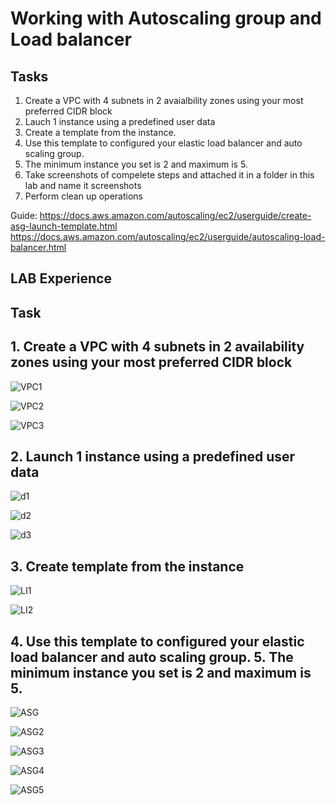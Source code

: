# Working with Autoscaling group and Load balancer

## Tasks

1. Create a VPC with 4 subnets in 2 avaialbility zones using your most preferred CIDR block
2. Lauch 1 instance using a predefined user data
3. Create a template from the instance.
4. Use this template to configured your elastic load balancer and auto scaling group.
5. The minimum instance you set is 2 and maximum is 5.
6. Take screenshots of compelete steps and attached it in a folder in this lab and name it screenshots
7. Perform clean up operations


Guide:  https://docs.aws.amazon.com/autoscaling/ec2/userguide/create-asg-launch-template.html
https://docs.aws.amazon.com/autoscaling/ec2/userguide/autoscaling-load-balancer.html





## LAB Experience


## Task

## 1. Create a VPC with 4 subnets in 2 availability zones using your most preferred CIDR block

![VPC1](https://github.com/DanielChris12/Cloud_DevOps_C4/assets/105374941/121fa822-7b41-4568-936b-7c1415f19b12)

![VPC2](https://github.com/DanielChris12/Cloud_DevOps_C4/assets/105374941/075bf45b-070f-49e9-81da-b973046a4b1f)

![VPC3](https://github.com/DanielChris12/Cloud_DevOps_C4/assets/105374941/70bb1a87-22e8-4546-bb39-23bbec6deb07)

## 2.  Launch 1 instance using a predefined user data

![d1](https://github.com/DanielChris12/Cloud_DevOps_C4/assets/105374941/fca9f015-688a-4bea-963e-e705962d1a4e)

![d2](https://github.com/DanielChris12/Cloud_DevOps_C4/assets/105374941/4e425293-f7a4-4165-96aa-22d97dd97ee5)

![d3](https://github.com/DanielChris12/Cloud_DevOps_C4/assets/105374941/b9070c03-4bbe-472f-8a10-07eb73c7955c)

## 3. Create template from the instance

![LI1](https://github.com/DanielChris12/Cloud_DevOps_C4/assets/105374941/dc7145c7-0c9f-4b95-8df9-27e00d0df6fb)

![LI2](https://github.com/DanielChris12/Cloud_DevOps_C4/assets/105374941/2ce49546-9881-4208-b154-59a0bc07870e)

## 4. Use this template to configured your elastic load balancer and auto scaling group.  5. The minimum instance you set is 2 and maximum is 5.

![ASG](https://github.com/DanielChris12/Cloud_DevOps_C4/assets/105374941/760ccaea-a5c8-4372-a414-0615ba4e1cb4)

![ASG2](https://github.com/DanielChris12/Cloud_DevOps_C4/assets/105374941/d95a87ac-fda4-41ae-912e-5565ae9d41ad)

![ASG3](https://github.com/DanielChris12/Cloud_DevOps_C4/assets/105374941/7130a058-234c-4d52-911c-275e0b925167)

![ASG4](https://github.com/DanielChris12/Cloud_DevOps_C4/assets/105374941/40828018-847f-468e-a2a7-f2008fa3000a)

![ASG5](https://github.com/DanielChris12/Cloud_DevOps_C4/assets/105374941/a6801e56-e518-42f9-a39d-e81148ce669a)








